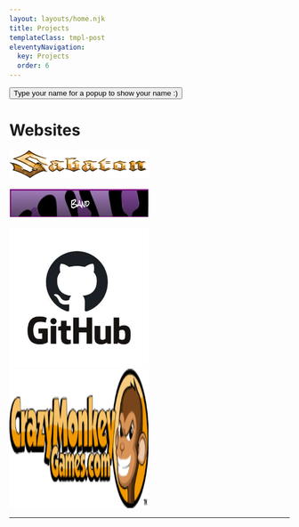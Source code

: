 ```yaml
---
layout: layouts/home.njk
title: Projects
templateClass: tmpl-post
eleventyNavigation:
  key: Projects
  order: 6
---
```

<p position="center"><button onclick="AlertName()">Type your name for a popup to show your name :)</button></p>

<div class="text-center">
        <h1>Websites</h1>
</div>
<div>
 <row>
    <div class="col-sm-3">
        <a href="https://murr88.github.io/band-website/" target="_blank"><img src="/img/Sabaton-logo.png" style="width: 250px;height: 50px;" alt="My tribute to Sabaton."></a>
    </div>
    <br>
    <div class="col-sm-3">
        <a href="https://murr88.github.io/punk-rock-bands/" target="_blank"><img src="/img/Punk-Rock-Bands.png" style="width: 250px;height: 50px;" alt="My Punk Rock Bands Website."></a>
    </div>
    <br>
    <div class="col-sm-3">
        <a href="https://github.com/Murr88" target="_blank"><img src="/img/Github-logo.png" style="width: 250px;height: 250px;" alt="My Github Profile."></a>
    </div>
    <div class="col-sm-3">
    <a href="https://murr88.github.io/Flash-games" target="_blank"><img src="/img/cmg-logo.png" style="width: 250px;height: 250px;" alt="My own Flash games website, games from Crazy Monkey Games"></a>
    </div>
</div>
<hr>
<br>